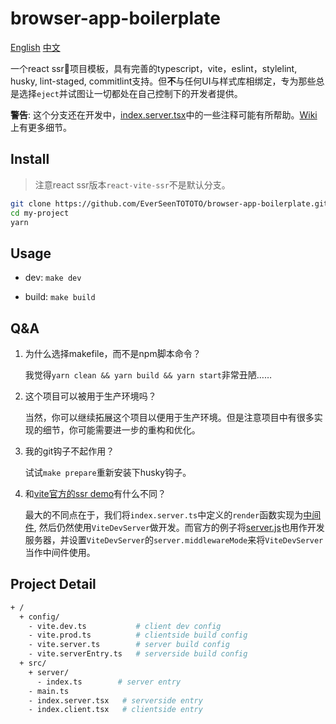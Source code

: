 # browser-app-boilerplate

[English](./README.md) [中文](./README-zh_CN.md)

一个react ssr🚀项目模板，具有完善的typescript，vite，eslint，stylelint, husky, lint-staged, commitlint支持。但**不**与任何UI与样式库相绑定，专为那些总是选择`eject`并试图让一切都处在自己控制下的开发者提供。

**警告**: 这个分支还在开发中，[index.server.tsx](./src/index.server.tsx)中的一些注释可能有所帮助。[Wiki](https://github.com/EverSeenTOTOTO/browser-app-boilerplate/wiki)上有更多细节。

## Install

> 注意react ssr版本`react-vite-ssr`不是默认分支。

```bash
git clone https://github.com/EverSeenTOTOTO/browser-app-boilerplate.git my-project -b react-vite-ssr --depth 1
cd my-project
yarn
```

## Usage

+ dev: `make dev`

+ build: `make build`

## Q&A

1. 为什么选择makefile，而不是npm脚本命令？

    我觉得`yarn clean && yarn build && yarn start`非常丑陋……

2. 这个项目可以被用于生产环境吗？

    当然，你可以继续拓展这个项目以便用于生产环境。但是注意项目中有很多实现的细节，你可能需要进一步的重构和优化。

3. 我的git钩子不起作用？

    试试`make prepare`重新安装下husky钩子。

4. 和[vite官方的ssr demo](https://github.com/vitejs/vite/tree/main/playground/ssr-react)有什么不同？

    最大的不同点在于，我们将`index.server.ts`中定义的`render`函数实现为[中间件](./config/vite.dev.ts), 然后仍然使用`ViteDevServer`做开发。而官方的例子将[server.js](https://github.com/vitejs/vite/blob/main/playground/ssr-react/server.js)也用作开发服务器，并设置`ViteDevServer`的`server.middlewareMode`来将`ViteDevServer`当作中间件使用。

## Project Detail

```bash
+ /
  + config/
    - vite.dev.ts           # client dev config
    - vite.prod.ts          # clientside build config
    - vite.server.ts        # server build config
    - vite.serverEntry.ts   # serverside build config
  + src/
    + server/
      - index.ts        # server entry
    - main.ts
    - index.server.tsx   # serverside entry
    - index.client.tsx   # clientside entry
```
